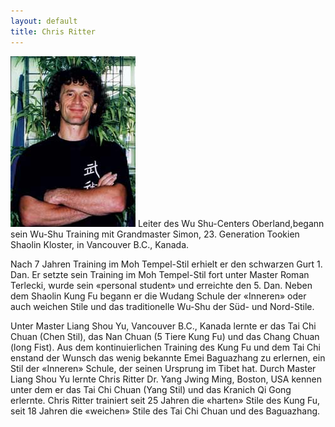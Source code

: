 ```yaml
---
layout: default
title: Chris Ritter
---
```


<img class="ifloat-left" src="/images/chris-ritter.jpg" alt="Chris Ritter">
Leiter des Wu Shu-Centers Oberland,begann sein Wu-Shu Training mit Grandmaster Simon, 23. Generation Tookien Shaolin Kloster, in Vancouver B.C., Kanada.

Nach 7 Jahren Training im Moh Tempel-Stil erhielt er den schwarzen Gurt 1. Dan. Er setzte sein Training im Moh Tempel-Stil fort unter Master Roman Terlecki, wurde sein «personal student» und erreichte den 5. Dan.  Neben dem Shaolin Kung Fu begann er die Wudang Schule der «Inneren» oder auch weichen Stile und das traditionelle Wu-Shu der Süd- und Nord-Stile.

Unter Master Liang Shou Yu, Vancouver B.C., Kanada lernte er das Tai Chi Chuan (Chen Stil), das Nan Chuan (5 Tiere Kung Fu) und das Chang Chuan (long Fist). Aus dem kontinuierlichen Training des Kung Fu und dem Tai Chi enstand der Wunsch das wenig bekannte Emei Baguazhang zu erlernen, ein Stil der «Inneren» Schule, der seinen Ursprung im Tibet hat. Durch Master Liang Shou Yu lernte Chris Ritter Dr. Yang Jwing Ming, Boston, USA kennen unter dem er das Tai Chi Chuan (Yang Stil) und das Kranich Qi Gong erlernte. Chris Ritter trainiert seit 25 Jahren die «harten» Stile des Kung Fu, seit 18 Jahren die «weichen» Stile des Tai Chi Chuan und des Baguazhang.
